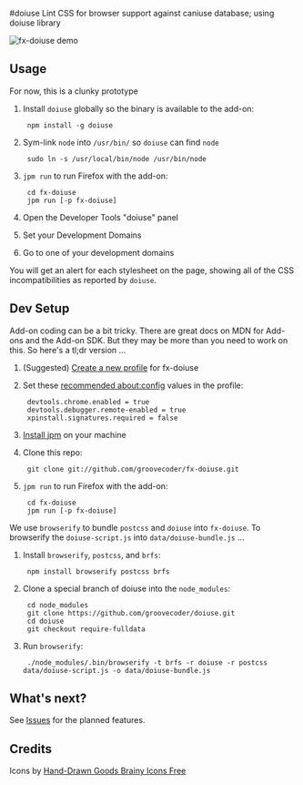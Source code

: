 #doiuse
Lint CSS for browser support against caniuse database; using doiuse library

![fx-doiuse
demo](https://raw.github.com/groovecoder/fx-doiuse/master/demo.gif)

## Usage
For now, this is a clunky prototype

1. Install `doiuse` globally so the binary is available to the add-on:

        npm install -g doiuse

2. Sym-link `node` into `/usr/bin/` so `doiuse` can find `node`

        sudo ln -s /usr/local/bin/node /usr/bin/node

3. `jpm run` to run Firefox with the add-on:

        cd fx-doiuse
        jpm run [-p fx-doiuse]

4. Open the Developer Tools "doiuse" panel

5. Set your Development Domains

6. Go to one of your development domains

You will get an alert for each stylesheet on the page, showing all of the CSS
incompatibilities as reported by `doiuse`.

## Dev Setup
Add-on coding can be a bit tricky. There are great docs on MDN for Add-ons and
the Add-on SDK. But they may be more than you need to work on this. So here's a
tl;dr version ...

1. (Suggested) [Create a new profile](https://support.mozilla.org/kb/profile-manager-create-and-remove-firefox-profiles) for fx-doiuse

2. Set these [recommended about:config](https://developer.mozilla.org/en-US/Add-ons/Setting_up_extension_development_environment#Recommended_development_preferences) values in the profile:

        devtools.chrome.enabled = true
        devtools.debugger.remote-enabled = true
        xpinstall.signatures.required = false

3. [Install jpm](https://developer.mozilla.org/en-US/Add-ons/SDK/Tools/jpm#Installation) on your machine

4. Clone this repo:

        git clone git://github.com/groovecoder/fx-doiuse.git

5. `jpm run` to run Firefox with the add-on:

        cd fx-doiuse
        jpm run [-p fx-doiuse]

We use `browserify` to bundle `postcss` and `doiuse` into `fx-doiuse`. To
browserify the `doiuse-script.js` into `data/doiuse-bundle.js` ...

1. Install `browserify`, `postcss`, and `brfs`:

        npm install browserify postcss brfs

2. Clone a special branch of doiuse into the `node_modules`:

        cd node_modules
        git clone https://github.com/groovecoder/doiuse.git
        cd doiuse
        git checkout require-fulldata

3. Run `browserify`:

        ./node_modules/.bin/browserify -t brfs -r doiuse -r postcss data/doiuse-script.js -o data/doiuse-bundle.js


## What's next?

See [Issues](https://github.com/groovecoder/fx-doiuse/issues) for the planned features.

## Credits

Icons by [Hand-Drawn Goods Brainy Icons
Free](http://handdrawngoods.com/store/brainy-icons-free/)
